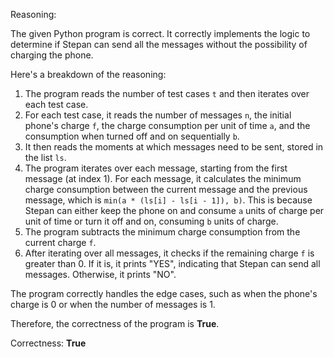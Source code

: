 Reasoning: 

The given Python program is correct. It correctly implements the logic to determine if Stepan can send all the messages without the possibility of charging the phone.

Here's a breakdown of the reasoning:

1. The program reads the number of test cases `t` and then iterates over each test case.
2. For each test case, it reads the number of messages `n`, the initial phone's charge `f`, the charge consumption per unit of time `a`, and the consumption when turned off and on sequentially `b`.
3. It then reads the moments at which messages need to be sent, stored in the list `ls`.
4. The program iterates over each message, starting from the first message (at index 1). For each message, it calculates the minimum charge consumption between the current message and the previous message, which is `min(a * (ls[i] - ls[i - 1]), b)`. This is because Stepan can either keep the phone on and consume `a` units of charge per unit of time or turn it off and on, consuming `b` units of charge.
5. The program subtracts the minimum charge consumption from the current charge `f`.
6. After iterating over all messages, it checks if the remaining charge `f` is greater than 0. If it is, it prints "YES", indicating that Stepan can send all messages. Otherwise, it prints "NO".

The program correctly handles the edge cases, such as when the phone's charge is 0 or when the number of messages is 1.

Therefore, the correctness of the program is **True**.

Correctness: **True**
